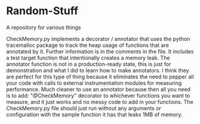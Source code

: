 # Random-Stuff
A repository for various things

CheckMemory.py  implements a decorator / annotator that uses the python tracemalloc package to track the heap usage of functions that are annotated by it.  Further information is in the comments in the file.  It includes a test target function that intentionally creates a memory leak.  The annotator function is not in a production-ready state, this is just for demonstration and what I did to learn how to make annotators.  I think they are perfect for this type of thing because it eliminates the need to pepper all your code with calls to external instrumentation modules for measuring performance.  Much cleaner to use an annotator because then all you need is to add:  "@CheckMemory" decorator to whichever functions you want to measure, and it just works and no messy code to add in your functions.  The CheckMemory.py file should just run without any arguments or configuration with the sample function it has that leaks 1MB of memory.
